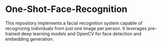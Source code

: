# One-Shot-Face-Recognition
This repository implements a facial recognition system capable of recognizing individuals from just one image per person. It leverages pre-trained deep learning models and OpenCV for face detection and embedding generation.
